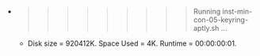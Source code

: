 * >>>>>>>>> Running inst-min-con-05-keyring-aptly.sh ...
  * Disk size = 920412K. Space Used = 4K. Runtime = 00:00:00:01.

